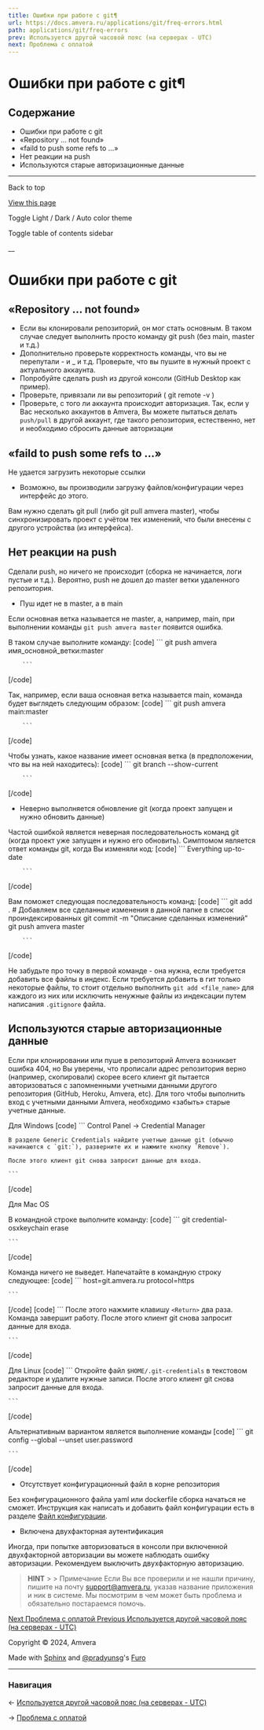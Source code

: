 ```yaml
---
title: Ошибки при работе с git¶
url: https://docs.amvera.ru/applications/git/freq-errors.html
path: applications/git/freq-errors
prev: Используется другой часовой пояс (на серверах - UTC)
next: Проблема с оплатой
---
```


# Ошибки при работе с git¶

## Содержание

- Ошибки при работе с git
- «Repository … not found»
- «faild to push some refs to …»
- Нет реакции на push
- Используются старые авторизационные данные

---

Back to top

[ View this page ](<../../_sources/applications/git/freq-errors.md.txt> "View this page")

Toggle Light / Dark / Auto color theme

Toggle table of contents sidebar

__

# Ошибки при работе с git

## «Repository … not found»
* Если вы клонировали репозиторий, он мог стать основным. В таком случае следует выполнить просто команду git push (без main, master и т.д.)
* Дополнительно проверьте корректность команды, что вы не перепутали - и _ и т.д. Проверьте, что вы пушите в нужный проект с актуального аккаунта.
* Попробуйте сделать push из другой консоли (GitHub Desktop как пример).
* Проверьте, привязали ли вы репозиторий ( git remote -v )
* Проверьте, с того ли аккаунта происходит авторизация. Так, если у Вас несколько аккаунтов в Amvera, Вы можете пытаться делать ``push/pull`` в другой аккаунт, где такого репозитория, естественно, нет и необходимо сбросить данные авторизации

## «faild to push some refs to …»

Не удается загрузить некоторые ссылки
* Возможно, вы производили загрузку файлов/конфигурации через интерфейс до этого.

Вам нужно сделать git pull (либо git pull amvera master), чтобы синхронизировать проект с учётом тех изменений, что были внесены с другого устройства (из интерфейса).

## Нет реакции на push

Сделали push, но ничего не происходит (сборка не начинается, логи пустые и т.д.). Вероятно, push не дошел до master ветки удаленного репозитория.
* Пуш идет не в master, а в main

Если основная ветка называется не master, а, например, main, при выполнении команды ``git push amvera master`` появится ошибка.

В таком случае выполните команду:
[code] ```
        git push amvera имя_основной_ветки:master
        
        ```
        
[/code]

Так, например, если ваша основная ветка называется main, команда будет выглядеть следующим образом:
[code] ```
        git push amvera main:master
        
        ```
        
[/code]

Чтобы узнать, какое название имеет основная ветка (в предположении, что вы на ней находитесь):
[code] ```
        git branch --show-current
        
        ```
        
[/code]
* Неверно выполняется обновление git (когда проект запущен и нужно обновить данные)

Частой ошибкой является неверная последовательность команд git (когда проект уже запущен и нужно его обновить). Симптомом является ответ команды git, когда Вы изменяли код:
[code] ```
          Everything up-to-date
        
        ```
        
[/code]

Вам поможет следующая последовательность команд:
[code] ```
        git add . # Добавляем все сделанные изменения в данной папке в список проиндексированных
        git commit -m "Описание сделанных изменений"
        git push amvera master
        
        ```
        
[/code]

Не забудьте про точку в первой команде - она нужна, если требуется добавить все файлы в индекс. Если требуется добавить в гит только некоторые файлы, то стоит отдельно выполнить ``git add <file_name>`` для каждого из них или исключить ненужные файлы из индексации путем написания ``.gitignore`` файла.

## Используются старые авторизационные данные

Если при клонировании или пуше в репозиторий Amvera возникает ошибка 404, но Вы уверены, что прописали адрес репозитория верно (например, скопировали) скорее всего клиент git пытается авторизоваться с запомненными учетными данными другого репозитория (GitHub, Heroku, Amvera, etc). Для того чтобы выполнить вход с учетными данными Amvera, необходимо «забыть» старые учетные данные.

Для Windows
[code] 
    ```
    Control Panel -> Credential Manager
    
    В разделе Generic Credentials найдите учетные данные git (обычно начинаются с `git:`), разверните их и нажмите кнопку `Remove`).
    
    После этого клиент git снова запросит данные для входа.
    
    ```
    
[/code]

Для Mac OS

В командной строке выполните команду:
[code] 
    ```
    git credential-osxkeychain erase
    
    ```
    
[/code]

Команда ничего не выведет. Напечатайте в командную строку следующее:
[code] 
    ```
    host=git.amvera.ru
    protocol=https
    
    ```
    
[/code]
[code] 
    ```
    После этого нажмите клавишу `<Return>` два раза. Команда завершит работу. После этого клиент git снова запросит данные для входа.
    
    ```
    
[/code]

Для Linux
[code] 
    ```
    Откройте файл `$HOME/.git-credentials` в текстовом редакторе и удалите нужные записи. После этого клиент git снова запросит данные для входа.
    
    ```
    
[/code]

Альтернативным вариантом является выполнение команды
[code] 
    ```
    git config --global --unset user.password
    
    ```
    
[/code]
* Отсутствует конфигурационный файл в корне репозитория

Без конфигурационного файла yaml или dockerfile сборка начаться не сможет. Инструкция как написать и добавить файл конфигурации есть в разделе [Файл конфигурации](<https://docs.amvera.ru/books/amvera/page/fail-konfiguracii>).
* Включена двухфакторная аутентификация

Иногда, при попытке авторизоваться в консоли при включенной двухфакторной авторизации вы можете наблюдать ошибку авторизации. Рекомендуем выключить двухфакторную авторизацию.

> **HINT** > > Примечание Если Вы все проверили и не нашли причину, пишите на почту support@amvera.ru, указав название приложения и ник в системе. Мы посмотрим в чем может быть проблема и обязательно постараемся помочь. 

[ Next Проблема с оплатой ](<../../general/FAQ/payments.html>) [ Previous Используется другой часовой пояс (на серверах - UTC) ](<../../general/FAQ/UTC-time.html>)

Copyright © 2024, Amvera 

Made with [Sphinx](<https://www.sphinx-doc.org/>) and [@pradyunsg](<https://pradyunsg.me>)'s [Furo](<https://github.com/pradyunsg/furo>)


---

### Навигация

← [Используется другой часовой пояс (на серверах - UTC)](general/FAQ/UTC-time.md)

→ [Проблема с оплатой](general/FAQ/payments.md)
